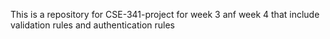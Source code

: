 This is a repository for CSE-341-project for week 3 anf week 4 that include validation rules and authentication rules